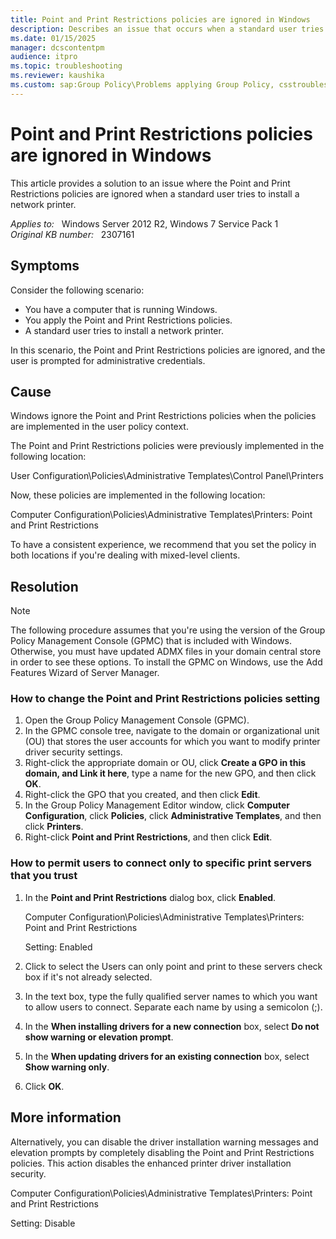 ```yaml
---
title: Point and Print Restrictions policies are ignored in Windows
description: Describes an issue that occurs when a standard user tries to install a network printer. Provides a resolution.
ms.date: 01/15/2025
manager: dcscontentpm
audience: itpro
ms.topic: troubleshooting
ms.reviewer: kaushika
ms.custom: sap:Group Policy\Problems applying Group Policy, csstroubleshoot
---
```

# Point and Print Restrictions policies are ignored in Windows

This article provides a solution to an issue where the Point and Print Restrictions policies are ignored when a standard user tries to install a network printer.

_Applies to:_ &nbsp; Windows Server 2012 R2, Windows 7 Service Pack 1  
_Original KB number:_ &nbsp; 2307161

## Symptoms

Consider the following scenario:

- You have a computer that is running Windows.
- You apply the Point and Print Restrictions policies.
- A standard user tries to install a network printer.

In this scenario, the Point and Print Restrictions policies are ignored, and the user is prompted for administrative credentials.

## Cause

Windows ignore the Point and Print Restrictions policies when the policies are implemented in the user policy context.

The Point and Print Restrictions policies were previously implemented in the following location:

User Configuration\\Policies\\Administrative Templates\\Control Panel\\Printers

Now, these policies are implemented in the following location:

Computer Configuration\\Policies\\Administrative Templates\\Printers: Point and Print Restrictions

To have a consistent experience, we recommend that you set the policy in both locations if you're dealing with mixed-level clients.

## Resolution

> [!NOTE]
> The following procedure assumes that you're using the version of the Group Policy Management Console (GPMC) that is included with Windows. Otherwise, you must have updated ADMX files in your domain central store in order to see these options. To install the GPMC on Windows, use the Add Features Wizard of Server Manager.

### How to change the Point and Print Restrictions policies setting

1. Open the Group Policy Management Console (GPMC).
2. In the GPMC console tree, navigate to the domain or organizational unit (OU) that stores the user accounts for which you want to modify printer driver security settings.
3. Right-click the appropriate domain or OU, click **Create a GPO in this domain, and Link it here**, type a name for the new GPO, and then click **OK**.
4. Right-click the GPO that you created, and then click **Edit**.
5. In the Group Policy Management Editor window, click **Computer Configuration**, click **Policies**, click **Administrative Templates**, and then click **Printers**.
6. Right-click **Point and Print Restrictions**, and then click **Edit**.

### How to permit users to connect only to specific print servers that you trust

1. In the **Point and Print Restrictions** dialog box, click **Enabled**.

    Computer Configuration\\Policies\\Administrative Templates\\Printers: Point and Print Restrictions  

    Setting: Enabled

2. Click to select the Users can only point and print to these servers check box if it's not already selected.
3. In the text box, type the fully qualified server names to which you want to allow users to connect. Separate each name by using a semicolon (;).
4. In the **When installing drivers for a new connection** box, select **Do not show warning or elevation prompt**.
5. In the **When updating drivers for an existing connection** box, select **Show warning only**.
6. Click **OK**.

## More information

Alternatively, you can disable the driver installation warning messages and elevation prompts by completely disabling the Point and Print Restrictions policies. This action disables the enhanced printer driver installation security.

Computer Configuration\\Policies\\Administrative Templates\\Printers: Point and Print Restrictions  

Setting: Disable
